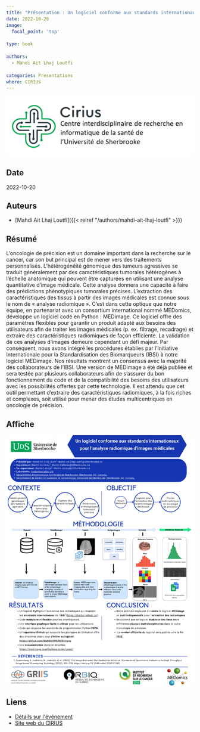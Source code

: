 ```yaml
---
title: "Présentation : Un logiciel conforme aux standards internationaux pour l’analyse radiomique d’images médicales"
date: 2022-10-20
image:
  focal_point: 'top'

type: book

authors:
  - Mahdi Ait Lhaj Loutfi

categories: Presentations
where: CIRIUS
---
```


![CIRIUS](cirius-blanc.png)

## Date

2022-10-20

## Auteurs

- [Mahdi Ait Lhaj Loutfi]({{< relref "/authors/mahdi-ait-lhaj-loutfi" >}})

## Résumé

  L’oncologie de précision est un domaine important dans la recherche sur le cancer, 
  car son but principal est de mener vers des traitements personnalisés. L’hétérogénéité 
  génomique des tumeurs agressives se traduit généralement par des caractéristiques tumorales 
  hétérogènes à l’échelle anatomique qui peuvent être capturées en utilisant une analyse quantitative 
  d’image médicale. Cette analyse donnera une capacité à faire des prédictions phénotypiques tumorales 
  précises. L’extraction des caractéristiques des tissus à partir des images médicales est connue sous 
  le nom de « analyse radiomique ». C’est dans cette optique que notre équipe, en partenariat avec un 
  consortium international nommé MEDomics, développe un logiciel codé en Python : MEDimage. Ce logiciel 
  offre des paramètres flexibles pour garantir un produit adapté aux besoins des utilisateurs afin de 
  traiter les images médicales (p. ex. filtrage, recadrage) et extraire des caractéristiques radiomiques 
  de façon efficiente. La validation de ces analyses d’images demeure cependant un défi majeur. Par 
  conséquent, nous avons intégré les procédures établies par l’Initiative Internationale pour la 
  Standardisation des Biomarqueurs (IBSI) à notre logiciel MEDimage. Nos résultats montrent un consensus 
  avec la majorité des collaborateurs de l’IBSI. Une version de MEDimage a été déjà publiée et sera testée 
  par plusieurs collaborateurs afin de s’assurer du bon fonctionnement du code et de la compatibilité des 
  besoins des utilisateurs avec les possibilités offertes par cette technologie. Il est attendu que cet outil 
  permettant d’extraire des caractéristiques radiomiques, à la fois riches et complexes, soit utilisé pour mener 
  des études multicentriques en oncologie de précision.

## Affiche
  ![Affiche](cirius-mall.png)

## Liens

- [Détails sur l'événement](https://www.dropbox.com/s/qshut4vilvaja93/Programmation_Cirius_JS_2022.pdf?dl=0)
- [Site web du CIRIUS](https://cirius.ca/)
